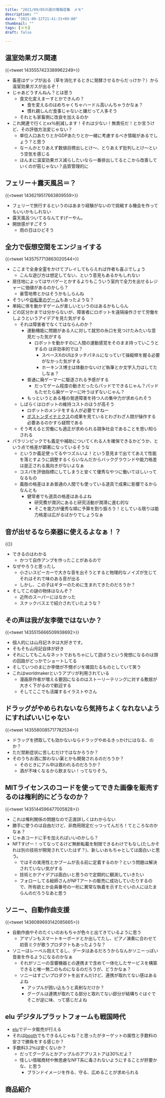 ```yaml
---
title: "2021/09/05の週の情報収集　メモ"
description: ""
date: "2021-09-12T21:41:31+09:00"
thumbnail: ""
tags: [メモ]
draft: false

---
```

## 温室効果ガス関連
{{<tweet 1435557423389962249>}}

- 畜産はゲップが出る（草を消化するときに発酵させるからだっけか？）から温室効果ガスが出るぞ！
- じゃあどうすんねん？とは思う
  - 食文化変えまーすとかできんの？
    - 食を変えるのはめちゃくちゃハードル高いんちゃうかなぁ？
    - 慣れ親しんだ食事じゃないと嫌だって人多そう
  - それとも家畜側に改良を加えるのか
- これ関連で行くとxx％削減します！それは少ない！無責任だ！とか言うけど、その評価方法変じゃない？
  - 単位人口あたりとかGDPあたりとか一緒に考慮するべき情報があるでしょう？と思う
  - なーんかとりあえず数値目標出しとけ〜、とりあえず批判しとけ〜という空気を感じる
  - ほんまに温室効果ガス減らしたいなら一番排出してるとこから改善していくのが筋じゃない？品質管理的に

## フェリー＋露天風呂＝？
{{<tweet 1436219517663809559>}}

- フェリーで旅行するというのはあまり経験がないので挑戦する機会を作ってもいいかもしれない
- 露天風呂ついてるなんてすげーやん。
- 開放感がすごそう
  - 雨の日はひどそう

## 全力で仮想空間をエンジョイする
{{<tweet 1435757713863020544>}}

- ここまで全身全霊をかけてプレイしてもらえれば作者も喜ぶでしょう
  - こんな遊び方は想定してない、という意見もあるかもしれない
- 居住地によってはサバゲーとかするよりもこういう室内で全力を出せるレジャーに価値があるのかしら？
  - 豪雪地帯とかはそうかもしらんね
- そういや[自転車のゲーム](https://www.zwift.com/ja)もあったような？
- 単純に体を動かすゲームが楽しいというのはあるかもしらん
- どの区分かまでは分からないが、障害者にロボットを遠隔操作させて労働をしようというアイデアを見た気がする
  - それは障害者でなくてはならんのか？
    - 運動機能に問題がある人に対して就労の糸口を見つけたみたいな意見だった気がする
      - ロボットを動かすのに人間の運動感覚をそのまま持っていこうとするの は非効率的では？
        - スペースXのUIはタッチパネルになっていて操縦桿を握る必要がなかった気がする
        - ホーキンス博士は体動かないけど執筆とか文字入力はしてたしなぁ？
    - 普通に廃ゲーマーに駆逐される予感がする
      - だってゲーム程度の動きだったらパッドでできるじゃん？パッドもたせたら廃ゲーマーに叶うはずないじゃん？
    - もっというとある種の発達障害を持つ人の集中力が求められそう
  - しばらくはロボットの維持コストのほうが高そう
    - ロボットのメンテをする人が必要ですねー
    - [ボストンダイナミクス](https://www.bostondynamics.com/)の成果を見ているとわざわざ人間が操作する必要あるのかすら疑問である
  - そう考えると労働にも適正が求められる競争社会であることを思い知らされる
- パラリンピックでも義足や補助についてくれる人を確保できるかどうか、という点で格差が顕著になっているそうな
  - というか義足使ってるやつズルいよ！という意見まで出ててあえて性能を落とすように調整するくらいなんだからバックグラウンドや能力格差は是正される風向きがないよなぁ
  - コスパを評価指標にしてしまうと安くて優秀なやつに働いてほしいってなるもの
  - 義肢の格差はまあ普通の人間でも使っている道具で成果に影響でるからなんとも
    - 健常者でも道具の格差はあるよね
      - 研究費が潤沢にあると研究活動が潤滑に進む的な
      - そこを能力が優秀な順に予算を割り振ろう！としている限りは能力格差は広がるばかりでしょうなぁ

## 音が出せるなら楽器に使えるよなぁ！？
{{<youtube DuDw_izIrL0>}}

- できるのはわかる
  - かつて自作アンプを作ったことがあるので
- なぜやろうと思ったし
  - 小さいスピーカーで大きな音を出そうとすると物理的なノイズが生じてそれはそれで味のある音が出る
  - しかし、この子はギターのために生まれてきたのだろうか？
- そしてこの謎の物体はなんぞ？
  - 近所のスーパーにはなかった
  - スナックバスエで紹介されていたような？

## その声は我が友李徴ではないか？
{{<tweet 1435515666509938692>}}
- 個人的には山月記ネタは大好きです。
- そもそも山月記自体が好き
- それにしてもこんなネットでおもちゃにして遊ぼうという発想になるのは頭の回路がどっかでショートしてる
- そしていつのまにか李徴が不憫ポジを確固たるものとしていて笑う
- これはworldmakerというアプリが利用されている
  - 漫画原作者が増える要因になるのはストーリーテリングに対する敷居が大きく下がるので歓迎する
  - そしてここでも活躍するイラストやさん
## ドラッグがやめられないなら気持ちよくなれないようにすればいいじゃない
{{<tweet 1435580085717782534>}}
- ドラッグを摂取しても効かないならドラッグやめるきっかけにはなる、のか？
- ただ禁断症状に苦しむだけではなかろうか？
- そのうちお酒に酔わない薬とかも開発されるのだろうか？
  - そのときにアル中は救われるのだろうか？
  - 酒が不味くなるから飲まない！ってなりそう。
## MITライセンスのコードを使ってできた画像を販売するのは権利的にどうなのか？
{{<tweet 1435144596477005828>}}
- これは権利関係の問題なので正直詳しくはわからない
- 勝手に使うのは自由だけど、非商用限定だっつってんだろ！てところなのかなぁ？
- じゃあコードに手を加えればいいのかしら？
- NFTすげー！ってなってるけど無断転載を制限できるわけでもなし(たしかそれは別の技術が開発されていたはず？)、新しいおもちゃとしては面白いと思う。
  - ではその実用性とかブームが去る前に定着するのか？という問題は解決されていない気がする
  - 技術とかアイデアは面白いと思うので定期的に観測していきたい
  - フォローしてる絵師さんがNFTアートの販売に成功していたりするので、所有欲とか会員番号の一桁に異常な執着を示すたぐいの人にはたまらんのだろうなあと思う

## ソニー、自動作曲支援
{{<tweet 1436089693142085665>}}
- 自動作曲やそのたぐいのおもちゃが色々と出てきているように思う
  - アマゾンもスマートキーボードとか出してたし、ピアノ演奏に合わせて初音ミクが歌うプロダクトもあったような？
- ソニーはレーベル抱えてるし、データはあるだろうからなんかソニーっぽい音楽を作るようになるのかなぁ
  - それがソニーの音響機器との連携まで含めて一体化したサービスを構築できると唯一無二のものになるのだろうが、どうかなぁ？
  - ソニーはすごいプロダクトを出すんだけど、連携が取れてない感はあるよね
    - アップルが囲い込もうと真剣なだけか？
    - グーグルは連携が取れてる部分と取れてない部分が結構ちぐはぐでそこが逆に味、って感じだよね

## elu デジタルプラットフォームも戦国時代
- [elu](https://elu.jp/?utm_campaign=creator_burghamburgburg&utm_source=omocorojp)でデータ販売が行える
- それは[booth](https://booth.pm/ja)でもできるんじゃね？と思ったがターゲットの属性と手数料の安さで勝負をする感じか？
- 手数料3.2％は安くないか？
  - だってグーグルとかアップルのアプリストアは30%だよ？
  - 怪しい情報商材や無思慮なNFT系に毒されないようにすることが肝要かな、と思う
    - ブランドイメージを作る、守る、広めることが求められる


## 商品紹介
<div data-vc_mylinkbox_id="887684959"></div>